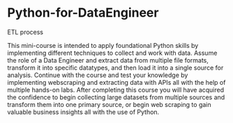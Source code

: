 # Python-for-DataEngineer
ETL process

This mini-course is intended to apply foundational Python skills by implementing different techniques to collect and work with data. 
Assume the role of a Data Engineer and extract data from multiple file formats, transform it into specific datatypes, 
and then load it into a single source for analysis. 
Continue with the course and test your knowledge by implementing webscraping and extracting data with APIs all with the help of multiple hands-on labs. 
After completing this course you will have acquired the confidence to begin collecting large datasets from multiple sources and transform them into one 
primary source, or begin web scraping to gain valuable business insights all with the use of Python. 
